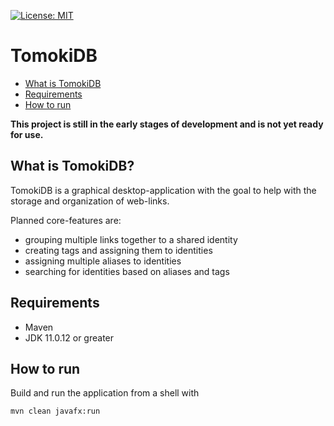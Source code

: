 [![License: MIT](https://img.shields.io/badge/License-MIT-yellow.svg)](https://opensource.org/licenses/MIT)

# TomokiDB
* [What is TomokiDB](#what-is-tomokidb)
* [Requirements](#requirements)
* [How to run](#how-to-run)

**This project is still in the early stages of development and is not yet ready for use.**

## What is TomokiDB?
TomokiDB is a graphical desktop-application with the goal to help with the storage and organization of web-links.

Planned core-features are:
* grouping multiple links together to a shared identity
* creating tags and assigning them to identities
* assigning multiple aliases to identities
* searching for identities based on aliases and tags

## Requirements
* Maven
* JDK 11.0.12 or greater

## How to run
Build and run the application from a shell with

`mvn clean javafx:run`
